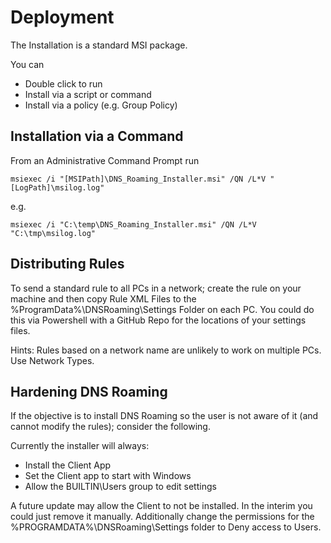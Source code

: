 # Deployment

The Installation is a standard MSI package.

You can

- Double click to run
- Install via a script or command 
- Install via a policy (e.g. Group Policy)

## Installation via a Command

From an Administrative Command Prompt run

```
msiexec /i "[MSIPath]\DNS_Roaming_Installer.msi" /QN /L*V "[LogPath]\msilog.log"
```

e.g.

```
msiexec /i "C:\temp\DNS_Roaming_Installer.msi" /QN /L*V "C:\tmp\msilog.log"
```

## Distributing Rules

To send a standard rule to all PCs in a network; create the rule on your machine and then copy Rule XML Files to the  %ProgramData%\DNSRoaming\Settings Folder on each PC.
You could do this via Powershell with a GitHub Repo for the locations of your settings files.

Hints: Rules based on a network name are unlikely to work on multiple PCs. Use Network Types.

## Hardening DNS Roaming

If the objective is to install DNS Roaming so the user is not aware of it (and cannot modify the rules); consider the following.

Currently the installer will always:

- Install the Client App
- Set the Client app to start with Windows
- Allow the BUILTIN\Users group to edit settings

A future update may allow the Client to not be installed. In the interim you could just remove it manually.
Additionally change the permissions for the %PROGRAMDATA%\DNSRoaming\Settings folder to Deny access to Users.
